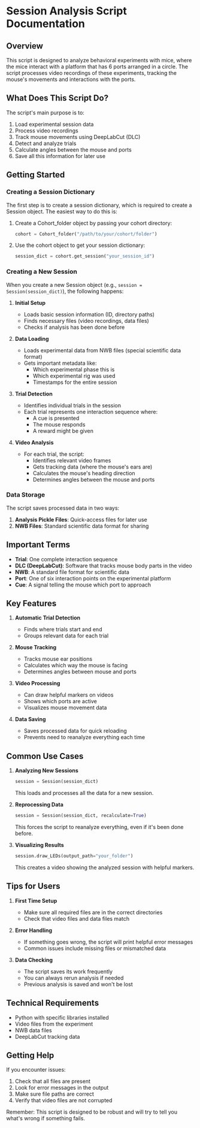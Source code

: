 # Session Analysis Script Documentation

## Overview
This script is designed to analyze behavioral experiments with mice, where the mice interact with a platform that has 6 ports arranged in a circle. The script processes video recordings of these experiments, tracking the mouse's movements and interactions with the ports.

## What Does This Script Do?

The script's main purpose is to:
1. Load experimental session data
2. Process video recordings
3. Track mouse movements using DeepLabCut (DLC)
4. Detect and analyze trials
5. Calculate angles between the mouse and ports
6. Save all this information for later use

## Getting Started

### Creating a Session Dictionary
The first step is to create a session dictionary, which is required to create a Session object. The easiest way to do this is:

1. Create a Cohort_folder object by passing your cohort directory:
   ```python
   cohort = Cohort_folder("/path/to/your/cohort/folder")
   ```

2. Use the cohort object to get your session dictionary:
   ```python
   session_dict = cohort.get_session("your_session_id")
   ```

### Creating a New Session

When you create a new Session object (e.g., `session = Session(session_dict)`), the following happens:

1. **Initial Setup**
   - Loads basic session information (ID, directory paths)
   - Finds necessary files (video recordings, data files)
   - Checks if analysis has been done before

2. **Data Loading**
   - Loads experimental data from NWB files (special scientific data format)
   - Gets important metadata like:
     - Which experimental phase this is
     - Which experimental rig was used
     - Timestamps for the entire session

3. **Trial Detection**
   - Identifies individual trials in the session
   - Each trial represents one interaction sequence where:
     - A cue is presented
     - The mouse responds
     - A reward might be given

4. **Video Analysis**
   - For each trial, the script:
     - Identifies relevant video frames
     - Gets tracking data (where the mouse's ears are)
     - Calculates the mouse's heading direction
     - Determines angles between the mouse and ports

### Data Storage

The script saves processed data in two ways:
1. **Analysis Pickle Files**: Quick-access files for later use
2. **NWB Files**: Standard scientific data format for sharing

## Important Terms

- **Trial**: One complete interaction sequence
- **DLC (DeepLabCut)**: Software that tracks mouse body parts in the video
- **NWB**: A standard file format for scientific data
- **Port**: One of six interaction points on the experimental platform
- **Cue**: A signal telling the mouse which port to approach

## Key Features

1. **Automatic Trial Detection**
   - Finds where trials start and end
   - Groups relevant data for each trial

2. **Mouse Tracking**
   - Tracks mouse ear positions
   - Calculates which way the mouse is facing
   - Determines angles between mouse and ports

3. **Video Processing**
   - Can draw helpful markers on videos
   - Shows which ports are active
   - Visualizes mouse movement data

4. **Data Saving**
   - Saves processed data for quick reloading
   - Prevents need to reanalyze everything each time

## Common Use Cases

1. **Analyzing New Sessions**
   ```python
   session = Session(session_dict)
   ```
   This loads and processes all the data for a new session.

2. **Reprocessing Data**
   ```python
   session = Session(session_dict, recalculate=True)
   ```
   This forces the script to reanalyze everything, even if it's been done before.

3. **Visualizing Results**
   ```python
   session.draw_LEDs(output_path="your_folder")
   ```
   This creates a video showing the analyzed session with helpful markers.

## Tips for Users

1. **First Time Setup**
   - Make sure all required files are in the correct directories
   - Check that video files and data files match

2. **Error Handling**
   - If something goes wrong, the script will print helpful error messages
   - Common issues include missing files or mismatched data

3. **Data Checking**
   - The script saves its work frequently
   - You can always rerun analysis if needed
   - Previous analysis is saved and won't be lost

## Technical Requirements

- Python with specific libraries installed
- Video files from the experiment
- NWB data files
- DeepLabCut tracking data

## Getting Help

If you encounter issues:
1. Check that all files are present
2. Look for error messages in the output
3. Make sure file paths are correct
4. Verify that video files are not corrupted

Remember: This script is designed to be robust and will try to tell you what's wrong if something fails.